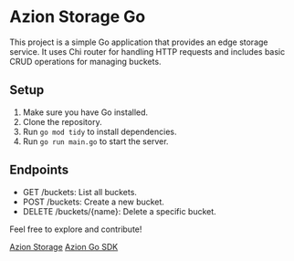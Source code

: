# Azion Storage Go

This project is a simple Go application that provides an edge storage service. It uses Chi router for handling HTTP requests and includes basic CRUD operations for managing buckets.

## Setup
1. Make sure you have Go installed.
2. Clone the repository.
3. Run `go mod tidy` to install dependencies.
4. Run `go run main.go` to start the server.

## Endpoints
- GET /buckets: List all buckets.
- POST /buckets: Create a new bucket.
- DELETE /buckets/{name}: Delete a specific bucket.

Feel free to explore and contribute!

[Azion Storage](https://www.azion.com/en/documentation/products/store/edge-storage/)
[Azion Go SDK](https://www.azion.com/en/documentation/devtools/sdk/go/)
